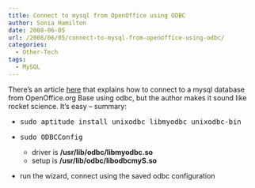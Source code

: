```yaml
---
title: Connect to mysql from OpenOffice using ODBC
author: Sonia Hamilton
date: 2008-06-05
url: /2008/06/05/connect-to-mysql-from-openoffice-using-odbc/
categories:
  - Other-Tech
tags:
  - MySQL
---
```

There&#8217;s an article [here][1] that explains how to connect to a mysql database from OpenOffice.org Base using odbc, but the author makes it sound like rocket science. It&#8217;s easy &#8211; summary:

  * <pre>sudo aptitude install unixodbc libmyodbc unixodbc-bin</pre>

  * <pre>sudo ODBCConfig</pre>
    
      * driver is **/usr/lib/odbc/libmyodbc.so**
      * setup is **/usr/lib/odbc/libodbcmyS.so**
  * run the wizard, connect using the saved odbc configuration

 [1]: http://www.linux.com/feature/60185
